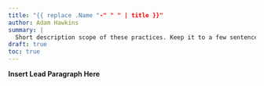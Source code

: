 ```yaml
---
title: "{{ replace .Name "-" " " | title }}"
author: Adam Hawkins
summary: |
  Short description scope of these practices. Keep it to a few sentences.
draft: true
toc: true
---
```


**Insert Lead Paragraph Here**
